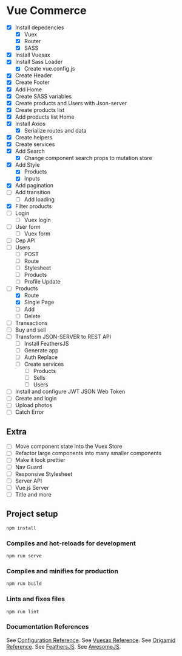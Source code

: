 # Vue Commerce

- [x] Install depedencies
  - [x] Vuex
  - [x] Router
  - [x] SASS
- [x] Install Vuesax
- [x] Install Sass Loader
  - [x] Create vue.config.js
- [x] Create Header
- [x] Create Footer
- [x] Add Home
- [x] Create SASS variables
- [x] Create products and Users with Json-server
- [x] Create products list
- [x] Add products list Home
- [x] Install Axios
  - [x] Serialize routes and data
- [x] Create helpers
- [x] Create services
- [x] Add Search
  - [x] Change component search props to mutation store
- [x] Add Style
  - [x] Products
  - [x] Inputs
- [x] Add pagination
- [ ] Add transition
  - [ ] Add loading
- [x] Filter products
- [ ] Login
  - [ ] Vuex login
- [ ] User form
  - [ ] Vuex form
- [ ] Cep API
- [ ] Users
  - [ ] POST
  - [ ] Route
  - [ ] Stylesheet
  - [ ] Products
  - [ ] Profile Update
- [ ] Products
  - [x] Route
  - [x] Single Page
  - [ ] Add
  - [ ] Delete
- [ ] Transactions
- [ ] Buy and sell
- [ ] Transform JSON-SERVER to REST API
  - [ ] Install FeathersJS
  - [ ] Generate app
  - [ ] Auth Replace
  - [ ] Create services
    - [ ] Products
    - [ ] Sells
    - [ ] Users
- [ ] Install and configure JWT JSON Web Token
- [ ] Create and login
- [ ] Upload photos
- [ ] Catch Error

## Extra

- [ ] Move component state into the Vuex Store
- [ ] Refactor large components into many smaller components
- [ ] Make it look prettier
- [ ] Nav Guard
- [ ] Responsive Stylesheet
- [ ] Server API
- [ ] Vue.js Server
- [ ] Title and more

## Project setup

```
npm install
```

### Compiles and hot-reloads for development

```
npm run serve
```

### Compiles and minifies for production

```
npm run build
```

### Lints and fixes files

```
npm run lint
```

### Documentation References

See [Configuration Reference](https://cli.vuejs.org/config/).
See [Vuesax Reference](https://lusaxweb.github.io/vuesax/).
See [Origamid Reference](https://www.origamid.com/slide/vue-js-completo/).
See [FeathersJS](https://docs.feathersjs.com/guides/).
See [AwesomeJS](https://awesomejs.dev/).
